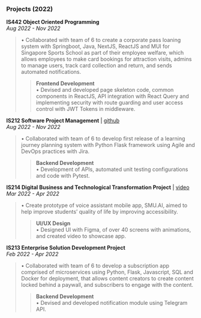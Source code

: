 ### Projects (2022)

**IS442 Object Oriented Programming**	<br>
_Aug 2022 - Nov 2022_<br>

> •	Collaborated with team of 6 to create a corporate pass loaning system with Springboot, Java, NextJS, ReactJS and MUI for Singapore Sports School as part of their employee welfare, which allows employees to make card bookings for attraction visits, admins to manage users, track card collection and return, and sends automated notifications.
>>**Frontend Development**<br>
 •	Devised and developed page skeleton code, common components in ReactJS, API integration with React Query and implementing security with route guarding and user access control with JWT Tokens in middleware.

**IS212 Software Project Management**	| [github](github.com/is212g4t5/learning-journey-planning-system)<br>
_Aug 2022 - Nov 2022_<br>

> •	Collaborated with team of 6 to develop first release of a learning journey planning system with Python Flask framework using Agile and DevOps practices with Jira.  
> > **Backend Development**<br>
> •	Development of APIs, automated unit testing configurations and code with Pytest.


**IS214 Digital Business and Technological Transformation Project** | [video](youtu.be/-7wbLxnPB_U)<br>
_Mar 2022 - Apr 2022_<br>

> •	Create prototype of voice assistant mobile app, SMU.AI, aimed to help improve students’ quality of life by improving accessibility.  
> > **UI/UX Design**<br>
> > •	Designed UI with Figma, of over 40 screens with animations, and created video to showcase app.


**IS213 Enterprise Solution Development Project**<br>
_Feb 2022 - Apr 2022_<br>

> •	Collaborated with team of 6 to develop a subscription app comprised of microservices using Python, Flask, Javascript, SQL and Docker for deployment, that allows content creators to create content locked behind a paywall, and subscribers to engage with the content.
> > **Backend Development**<br>
> > •	Devised and developed notification module using Telegram API.



<!--
**R-LS/R-LS** is a ✨ _special_ ✨ repository because its `README.md` (this file) appears on your GitHub profile.

Here are some ideas to get you started:

- 🔭 I’m currently working on ...
- 🌱 I’m currently learning ...
- 👯 I’m looking to collaborate on ...
- 🤔 I’m looking for help with ...
- 💬 Ask me about ...
- 📫 How to reach me: ...
- 😄 Pronouns: ...
- ⚡ Fun fact: ...
-->
